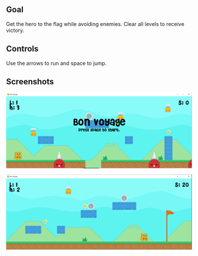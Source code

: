 
## Goal

Get the hero to the flag while avoiding enemies. Clear all levels to receive victory.

## Controls 

Use the arrows to run and space to jump.

## Screenshots

![Title screen](https://raw.githubusercontent.com/BranBranFlakes/my-platformer-game/main/Screenshots/Starting%20Screen.PNG)

![Play screen](https://raw.githubusercontent.com/BranBranFlakes/my-platformer-game/main/Screenshots/End%20Screen%20lvl%201.PNG)
